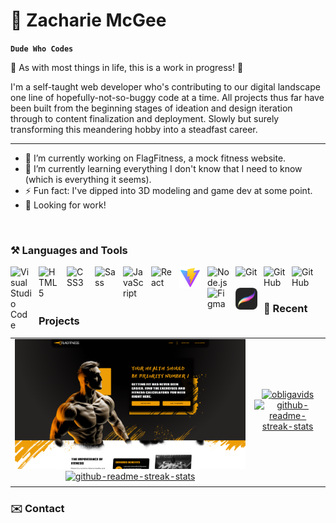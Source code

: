 # 🎲 Zacharie McGee

**` Dude Who Codes `**

🚧 As with most things in life, this is a work in progress! 🔨

I'm a self-taught web developer who's contributing to our digital landscape one line of hopefully-not-so-buggy code at a time. All projects thus far have been built from the beginning stages of ideation and design iteration through to content finalization and deployment. Slowly but surely transforming this meandering hobby into a steadfast career.

***

- 🔭 I’m currently working on FlagFitness, a mock fitness website.
- 🌱 I’m currently learning everything I don't know that I need to know (which is everything it seems).
- ⚡ Fun fact: I've dipped into 3D modeling and game dev at some point.
- 🔨 Looking for work!

<br />

### ⚒️ Languages and Tools

<img align="left" alt="Visual Studio Code" width="35px" src="https://cdn.jsdelivr.net/gh/devicons/devicon/icons/vscode/vscode-original.svg" style="padding-right:10px;" />
<img align="left" alt="HTML5" width="35px" src="https://cdn.jsdelivr.net/gh/devicons/devicon/icons/html5/html5-original.svg" style="padding-right:10px;" />
<img align="left" alt="CSS3" width="35px" src="https://cdn.jsdelivr.net/gh/devicons/devicon/icons/css3/css3-original.svg" style="padding-right:10px;" />
<img align="left" alt="Sass" width="35px" src="https://cdn.jsdelivr.net/gh/devicons/devicon/icons/sass/sass-original.svg" style="padding-right:10px;" />
<img align="left" alt="JavaScript" width="35px" src="https://cdn.jsdelivr.net/gh/devicons/devicon/icons/javascript/javascript-original.svg" style="padding-right:10px;" />
<img align="left" alt="React" width="35px" src="https://cdn.jsdelivr.net/gh/devicons/devicon/icons/react/react-original.svg" style="padding-right:10px;" />
<img align="left" alt="Vite" width="35px" src="img/vite-icon.svg" style="padding-right:10px;" />
<img align="left" alt="Node.js" width="35px" src="https://cdn.jsdelivr.net/gh/devicons/devicon/icons/nodejs/nodejs-original.svg" style="padding-right:10px;" />
<img align="left" alt="Git" width="35px" src="https://cdn.jsdelivr.net/gh/devicons/devicon/icons/git/git-original.svg" style="padding-right:10px;" />
<img align="left" alt="GitHub" width="35px" src="https://user-images.githubusercontent.com/3369400/139447912-e0f43f33-6d9f-45f8-be46-2df5bbc91289.png#gh-dark-mode-only" style="padding-right:10px;" />
<img align="left" alt="GitHub" width="35px" src="https://cdn.jsdelivr.net/gh/devicons/devicon/icons/github/github-original.svg#gh-light-mode-only" style="padding-right:10px;" />
<img align="left" alt="Figma" width="35px" src="https://cdn.jsdelivr.net/gh/devicons/devicon/icons/figma/figma-original.svg" style="padding-right:10px;" />
<img align="left" alt="Procreate" width="35px" src="img/procreate-icon.png" style="padding-right:10px;" />

<!--  -->

<br />
<br />

### 🔬 Recent Projects

| | |
|:-------------------------:|:-------------------------:|
|<a href='https://zachariemcgee.github.io/flagfitness/' target='_blank'><img src='img/FlagFitness16.9.png' alt='flagfitness' width="1604" /><a href="https://github.com/ZacharieMcGee/flagfitness"><img width="1604" src="https://github-readme-stats.vercel.app/api/pin/?username=ZacharieMcGee&repo=flagfitness&theme=react&bg_color=1F222E&title_color=F85D7F&hide_border=true&icon_color=F8D866&show_icons=false" alt="github-readme-streak-stats"></a>|<a href='https://zachariemcgee.github.io/obligavid_yt-clone/' target='_blank'><img src='img/Obligavids16.9.png' alt='obligavids' width="1604" /><a href="https://github.com/ZacharieMcGee/obligavid_yt-clone"><img width="1604" src="https://github-readme-stats.vercel.app/api/pin/?username=ZacharieMcGee&repo=obligavid_yt-clone&theme=react&bg_color=1F222E&title_color=F85D7F&hide_border=true&icon_color=F8D866&show_icons=false" alt="github-readme-streak-stats"></a>|
| | |

  
### ✉️ Contact
  
  
<!--
**ZacharieMcGee/ZacharieMcGee** is a ✨ _special_ ✨ repository because its `README.md` (this file) appears on your GitHub profile.

